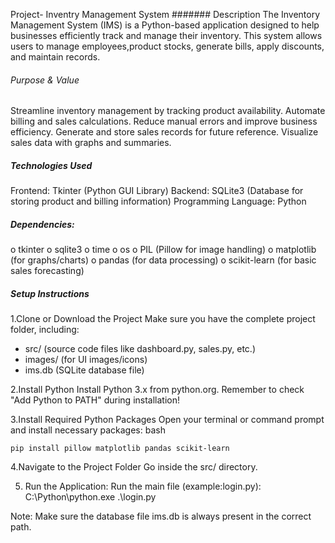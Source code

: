 Project- Inventry Management System
####### Description
The Inventory Management System (IMS) is a Python-based application designed to help businesses efficiently track and manage their inventory. This system allows users to manage employees,product stocks, generate bills, apply discounts, and maintain records.

###### Purpose & Value
Streamline inventory management by tracking product availability.
Automate billing and sales calculations.
Reduce manual errors and improve business efficiency.
Generate and store sales records for future reference.
Visualize sales data with graphs and summaries.

##### Technologies Used
Frontend: Tkinter (Python GUI Library)
Backend: SQLite3 (Database for storing product and billing information)
Programming Language: Python
##### Dependencies:
o tkinter
o sqlite3
o time
o os
o PIL (Pillow for image handling)
o matplotlib (for graphs/charts)
o pandas (for data processing)
o scikit-learn (for basic sales forecasting)

##### Setup Instructions
1.Clone or Download the Project
  Make sure you have the complete project folder, including:
* src/ (source code files like dashboard.py, sales.py, etc.)
* images/ (for UI images/icons)
* ims.db (SQLite database file)

2.Install Python
  Install Python 3.x from python.org.
  Remember to check "Add Python to PATH" during installation!

3.Install Required Python Packages
  Open your terminal or command prompt and install necessary packages:
  bash

	pip install pillow matplotlib pandas scikit-learn

4.Navigate to the Project Folder
  Go inside the src/ directory.

5. Run the Application:
   Run the main file (example:login.py):  C:\Python\python.exe .\login.py

Note: Make sure the database file ims.db is always present in the correct path.
   


